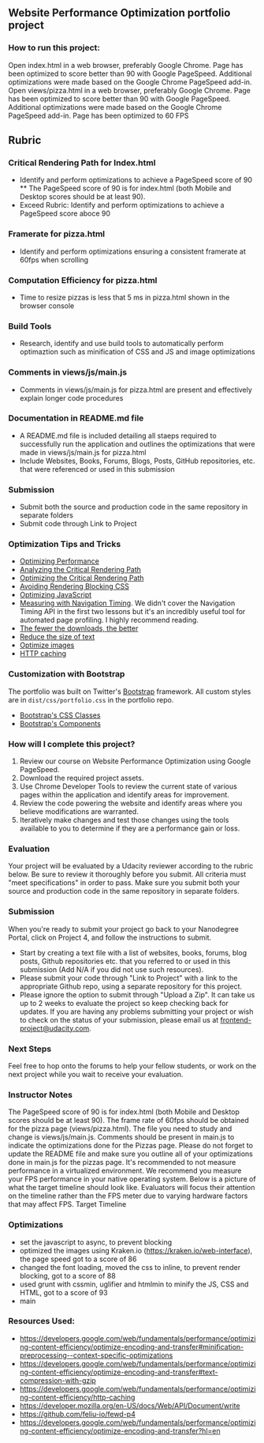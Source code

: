 ## Website Performance Optimization portfolio project

### How to run this project:
Open index.html in a web browser, preferably Google Chrome.
Page has been optimized to score better than 90 with Google PageSpeed.
Additional optimizations were made based on the Google Chrome PageSpeed add-in.
Open views/pizza.html in a web browser, preferably Google Chrome.
Page has been optimized to score better than 90 with Google PageSpeed.
Additional optimizations were made based on the Google Chrome PageSpeed add-in.
Page has been optimized to 60 FPS

## Rubric

### Critical Rendering Path for Index.html
 * Identify and perform optimizations to achieve a PageSpeed score of 90
 ** The PageSpeed score of 90 is for index.html (both Mobile and Desktop scores should be at least 90).
 * Exceed Rubric: Identify and perform optimizations to achieve a PageSpeed score aboce 90

### Framerate for pizza.html
 * Identify and perform optimizations ensuring a consistent framerate at 60fps when scrolling

### Computation Efficiency for pizza.html
* Time to resize pizzas is less that 5 ms in pizza.html shown in the browser console

### Build Tools
* Research, identify and use build tools to automatically perform optimaztion such as minification of CSS and JS and image optimizations

### Comments in views/js/main.js
* Comments in views/js/main.js for pizza.html are present and effectively explain longer code procedures

### Documentation in README.md file
* A README.md file is included detailing all staeps required to successfully run the application and outlines the optimizations that were made in views/js/main.js for pizza.html
* Include Websites, Books, Forums, Blogs, Posts, GitHub repositories, etc. that were referenced or used in this submission

### Submission
* Submit both the source and production code in the same repository in separate folders
* Submit code through Link to Project


### Optimization Tips and Tricks
* [Optimizing Performance](https://developers.google.com/web/fundamentals/performance/ "web performance")
* [Analyzing the Critical Rendering Path](https://developers.google.com/web/fundamentals/performance/critical-rendering-path/analyzing-crp.html "analyzing crp")
* [Optimizing the Critical Rendering Path](https://developers.google.com/web/fundamentals/performance/critical-rendering-path/optimizing-critical-rendering-path.html "optimize the crp!")
* [Avoiding Rendering Blocking CSS](https://developers.google.com/web/fundamentals/performance/critical-rendering-path/render-blocking-css.html "render blocking css")
* [Optimizing JavaScript](https://developers.google.com/web/fundamentals/performance/critical-rendering-path/adding-interactivity-with-javascript.html "javascript")
* [Measuring with Navigation Timing](https://developers.google.com/web/fundamentals/performance/critical-rendering-path/measure-crp.html "nav timing api"). We didn't cover the Navigation Timing API in the first two lessons but it's an incredibly useful tool for automated page profiling. I highly recommend reading.
* <a href="https://developers.google.com/web/fundamentals/performance/optimizing-content-efficiency/eliminate-downloads.html">The fewer the downloads, the better</a>
* <a href="https://developers.google.com/web/fundamentals/performance/optimizing-content-efficiency/optimize-encoding-and-transfer.html">Reduce the size of text</a>
* <a href="https://developers.google.com/web/fundamentals/performance/optimizing-content-efficiency/image-optimization.html">Optimize images</a>
* <a href="https://developers.google.com/web/fundamentals/performance/optimizing-content-efficiency/http-caching.html">HTTP caching</a>

### Customization with Bootstrap
The portfolio was built on Twitter's <a href="http://getbootstrap.com/">Bootstrap</a> framework. All custom styles are in `dist/css/portfolio.css` in the portfolio repo.

* <a href="http://getbootstrap.com/css/">Bootstrap's CSS Classes</a>
* <a href="http://getbootstrap.com/components/">Bootstrap's Components</a>

### How will I complete this project?
1. Review our course on Website Performance Optimization using Google PageSpeed.
2. Download the required project assets.
3. Use Chrome Developer Tools to review the current state of various pages within the application and identify areas for improvement.
4. Review the code powering the website and identify areas where you believe modifications are warranted.
5. Iteratively make changes and test those changes using the tools available to you to determine if they are a performance gain or loss.

### Evaluation
Your project will be evaluated by a Udacity reviewer according to the rubric below. Be sure to review it thoroughly before you submit. All criteria must "meet specifications" in order to pass. Make sure you submit both your source and production code in the same repository in separate folders.

### Submission
When you're ready to submit your project go back to your Nanodegree Portal, click on Project 4, and follow the instructions to submit.
*	Start by creating a text file with a list of websites, books, forums, blog posts, Github repositories etc. that you referred to or used in this submission (Add N/A if you did not use such resources).
*	Please submit your code through "Link to Project" with a link to the appropriate Github repo, using a separate repository for this project.
*	Please ignore the option to submit through "Upload a Zip".
It can take us up to 2 weeks to evaluate the project so keep checking back for updates.
If you are having any problems submitting your project or wish to check on the status of your submission, please email us at frontend-project@udacity.com.

### Next Steps
Feel free to hop onto the forums to help your fellow students, or work on the next project while you wait to receive your evaluation.

### Instructor Notes
The PageSpeed score of 90 is for index.html (both Mobile and Desktop scores should be at least 90).
The frame rate of 60fps should be obtained for the pizza page (views/pizza.html). The file you need to study and change is views/js/main.js.
Comments should be present in main.js to indicate the optimizations done for the Pizzas page.
Please do not forget to update the README file and make sure you outline all of your optimizations done in main.js for the pizzas page.
It's recommended to not measure performance in a virtualized environment. We recommend you measure your FPS performance in your native operating system.
Below is a picture of what the target timeline should look like. Evaluators will focus their attention on the timeline rather than the FPS meter due to varying hardware factors that may affect FPS.
Target Timeline

### Optimizations 
*	set the javascript to async, to prevent blocking
*	optimized the images using Kraken.io (https://kraken.io/web-interface), the page speed got to a score of 86
*	changed the font loading, moved the css to inline, to prevent render blocking, got to a score of 88
*	used grunt with cssmin, uglifier and htmlmin to minify the JS, CSS and HTML, got to a score of 93
*	main



### Resources Used:
*	https://developers.google.com/web/fundamentals/performance/optimizing-content-efficiency/optimize-encoding-and-transfer#minification-preprocessing--context-specific-optimizations
*	https://developers.google.com/web/fundamentals/performance/optimizing-content-efficiency/optimize-encoding-and-transfer#text-compression-with-gzip
*	https://developers.google.com/web/fundamentals/performance/optimizing-content-efficiency/http-caching
*	https://developer.mozilla.org/en-US/docs/Web/API/Document/write
*	https://github.com/feliu-io/fewd-p4
*	https://developers.google.com/web/fundamentals/performance/optimizing-content-efficiency/optimize-encoding-and-transfer?hl=en
